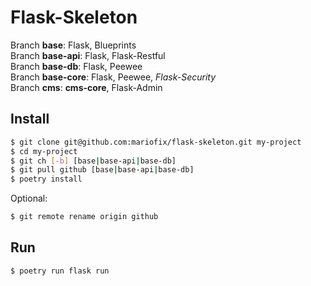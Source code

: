 # Flask-Skeleton  
Branch **base**: Flask, Blueprints  
Branch **base-api**: Flask, Flask-Restful  
Branch **base-db**: Flask, Peewee  
Branch **base-core**: Flask, Peewee, *Flask-Security*  
Branch **cms**: **cms-core**, Flask-Admin
  
## Install
```bash
$ git clone git@github.com:mariofix/flask-skeleton.git my-project  
$ cd my-project  
$ git ch [-b] [base|base-api|base-db]  
$ git pull github [base|base-api|base-db]  
$ poetry install  
```  
Optional:
```bash
$ git remote rename origin github
```

## Run
```bash
$ poetry run flask run
```